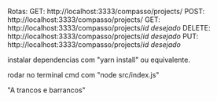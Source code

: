 Rotas:
  GET: http://localhost:3333/compasso/projects/
  POST: http://localhost:3333/compasso/projects/
  GET: http://localhost:3333/compasso/projects/*id desejado*
  DELETE: http://localhost:3333/compasso/projects/*id desejado*
   PUT: http://localhost:3333/compasso/projects/*id desejado*

instalar dependencias com "yarn install" ou equivalente.

rodar no terminal cmd com "node src/index.js" 






"A trancos e barrancos"